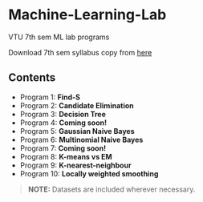# Machine-Learning-Lab
VTU 7th sem ML lab programs

Download 7th sem syllabus copy from [here](http://vtu.ac.in/pdf/cbcs/5sem/cssyll7.pdf)

## Contents
- Program 1: **Find-S**
- Program 2: **Candidate Elimination**
- Program 3: **Decision Tree**
- Program 4: **Coming soon!**
- Program 5: **Gaussian Naive Bayes**
- Program 6: **Multinomial Naive Bayes**
- Program 7: **Coming soon!**
- Program 8: **K-means vs EM**
- Program 9: **K-nearest-neighbour**
- Program 10: **Locally weighted smoothing**


> **NOTE:** Datasets are included wherever necessary.
